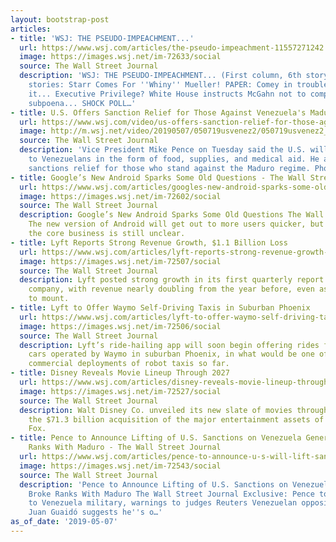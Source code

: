 ```yaml
---
layout: bootstrap-post
articles:
- title: 'WSJ: THE PSEUDO-IMPEACHMENT...'
  url: https://www.wsj.com/articles/the-pseudo-impeachment-11557271242
  image: https://images.wsj.net/im-72633/social
  source: The Wall Street Journal
  description: 'WSJ: THE PSEUDO-IMPEACHMENT... (First column, 6th story, link ) Related
    stories: Starr Comes For ''Whiny'' Mueller! PAPER: Comey in trouble and knows
    it... Executive Privilege? White House instructs McGahn not to comply with congressional
    subpoena... SHOCK POLL…'
- title: U.S. Offers Sanction Relief for Those Against Venezuela's Maduro
  url: https://www.wsj.com/video/us-offers-sanction-relief-for-those-against-venezuela-maduro/2F43A59D-F142-4361-90B3-145D6D2129FD.html
  image: http://m.wsj.net/video/20190507/050719usvenez2/050719usvenez2_1280x720.jpg
  source: The Wall Street Journal
  description: 'Vice President Mike Pence on Tuesday said the U.S. will offer aid
    to Venezuelans in the form of food, supplies, and medical aid. He also announced
    sanctions relief for those who stand against the Maduro regime. Photo: Bloomberg'
- title: Google’s New Android Sparks Some Old Questions - The Wall Street Journal
  url: https://www.wsj.com/articles/googles-new-android-sparks-some-old-questions-11557262717
  image: https://images.wsj.net/im-72602/social
  source: The Wall Street Journal
  description: Google’s New Android Sparks Some Old Questions The Wall Street Journal
    The new version of Android will get out to more users quicker, but its value to
    the core business is still unclear.
- title: Lyft Reports Strong Revenue Growth, $1.1 Billion Loss
  url: https://www.wsj.com/articles/lyft-reports-strong-revenue-growth-1-1-billion-loss-11557259916
  image: https://images.wsj.net/im-72507/social
  source: The Wall Street Journal
  description: Lyft posted strong growth in its first quarterly report as a public
    company, with revenue nearly doubling from the year before, even as losses continued
    to mount.
- title: Lyft to Offer Waymo Self-Driving Taxis in Suburban Phoenix
  url: https://www.wsj.com/articles/lyft-to-offer-waymo-self-driving-taxis-in-suburban-phoenix-11557259648
  image: https://images.wsj.net/im-72506/social
  source: The Wall Street Journal
  description: Lyft’s ride-hailing app will soon begin offering rides from self-driving
    cars operated by Waymo in suburban Phoenix, in what would be one of the bigger
    commercial deployments of robot taxis so far.
- title: Disney Reveals Movie Lineup Through 2027
  url: https://www.wsj.com/articles/disney-reveals-movie-lineup-through-2027-11557256610
  image: https://images.wsj.net/im-72527/social
  source: The Wall Street Journal
  description: Walt Disney Co. unveiled its new slate of movies through 2027 following
    the $71.3 billion acquisition of the major entertainment assets of 21st Century
    Fox.
- title: Pence to Announce Lifting of U.S. Sanctions on Venezuela General Who Broke
    Ranks With Maduro - The Wall Street Journal
  url: https://www.wsj.com/articles/pence-to-announce-u-s-will-lift-sanctions-on-venezuela-gen-manuel-cristopher-figuera-after-he-broke-ranks-with-maduro-11557256618
  image: https://images.wsj.net/im-72543/social
  source: The Wall Street Journal
  description: 'Pence to Announce Lifting of U.S. Sanctions on Venezuela General Who
    Broke Ranks With Maduro The Wall Street Journal Exclusive: Pence to offer ''carrots''
    to Venezuela military, warnings to judges Reuters Venezuelan opposition leader
    Juan Guaidó suggests he''s o…'
as_of_date: '2019-05-07'
---
```



